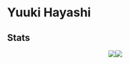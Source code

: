 <!--
**YuukiHayashi0510/YuukiHayashi0510** is a ✨ _special_ ✨ repository because its `README.md` (this file) appears on your GitHub profile.


Here are some ideas to get you started:

- 🔭 I’m currently working on ...
- 🌱 I’m currently learning ...
- 👯 I’m looking to collaborate on ...
- 🤔 I’m looking for help with ...
- 💬 Ask me about ...
- 📫 How to reach me: ...
- 😄 Pronouns: ...
- ⚡ Fun fact: ...
-->
# Yuuki Hayashi
## Stats
<div style="display: flex; justify-content: center; align-items: center;">
  <img src="https://github-readme-stats.vercel.app/api?username=YuukiHayashi0510&count_private=true&show_icons=true" />
  <img src="https://github-readme-stats.vercel.app/api/top-langs/?username=YuukiHayashi0510&langs_count=3" />
</div>

